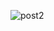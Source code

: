 ![post2](https://github.com/casadi/micro_demo_ipopt_codegen/assets/329032/a9f4344e-c81e-4629-990a-8b5519e15e7d)
